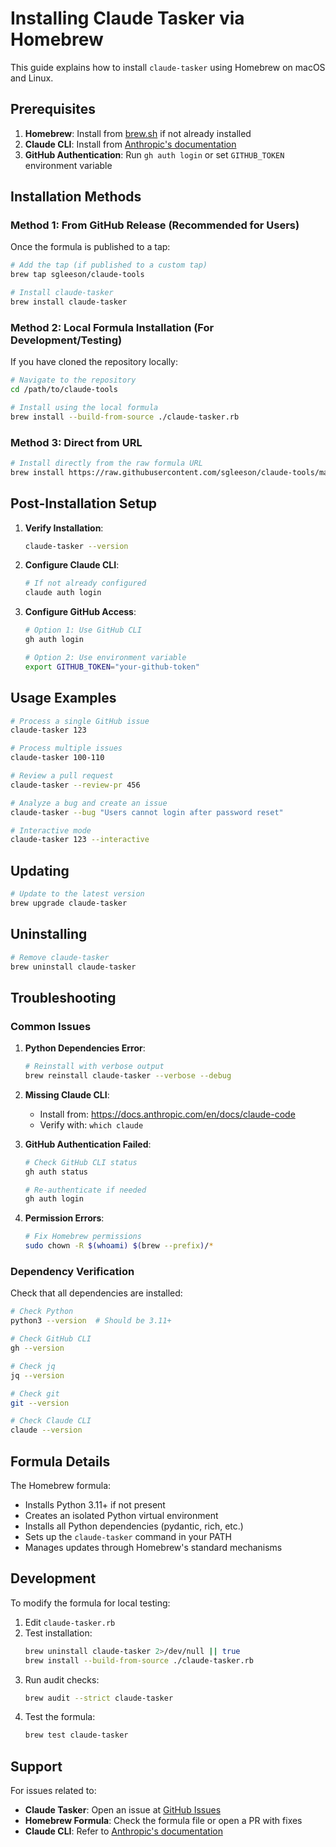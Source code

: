 # Installing Claude Tasker via Homebrew

This guide explains how to install `claude-tasker` using Homebrew on macOS and Linux.

## Prerequisites

1. **Homebrew**: Install from [brew.sh](https://brew.sh) if not already installed
2. **Claude CLI**: Install from [Anthropic's documentation](https://docs.anthropic.com/en/docs/claude-code)
3. **GitHub Authentication**: Run `gh auth login` or set `GITHUB_TOKEN` environment variable

## Installation Methods

### Method 1: From GitHub Release (Recommended for Users)

Once the formula is published to a tap:

```bash
# Add the tap (if published to a custom tap)
brew tap sgleeson/claude-tools

# Install claude-tasker
brew install claude-tasker
```

### Method 2: Local Formula Installation (For Development/Testing)

If you have cloned the repository locally:

```bash
# Navigate to the repository
cd /path/to/claude-tools

# Install using the local formula
brew install --build-from-source ./claude-tasker.rb
```

### Method 3: Direct from URL

```bash
# Install directly from the raw formula URL
brew install https://raw.githubusercontent.com/sgleeson/claude-tools/main/claude-tasker.rb
```

## Post-Installation Setup

1. **Verify Installation**:
   ```bash
   claude-tasker --version
   ```

2. **Configure Claude CLI**:
   ```bash
   # If not already configured
   claude auth login
   ```

3. **Configure GitHub Access**:
   ```bash
   # Option 1: Use GitHub CLI
   gh auth login
   
   # Option 2: Use environment variable
   export GITHUB_TOKEN="your-github-token"
   ```

## Usage Examples

```bash
# Process a single GitHub issue
claude-tasker 123

# Process multiple issues
claude-tasker 100-110

# Review a pull request
claude-tasker --review-pr 456

# Analyze a bug and create an issue
claude-tasker --bug "Users cannot login after password reset"

# Interactive mode
claude-tasker 123 --interactive
```

## Updating

```bash
# Update to the latest version
brew upgrade claude-tasker
```

## Uninstalling

```bash
# Remove claude-tasker
brew uninstall claude-tasker
```

## Troubleshooting

### Common Issues

1. **Python Dependencies Error**:
   ```bash
   # Reinstall with verbose output
   brew reinstall claude-tasker --verbose --debug
   ```

2. **Missing Claude CLI**:
   - Install from: https://docs.anthropic.com/en/docs/claude-code
   - Verify with: `which claude`

3. **GitHub Authentication Failed**:
   ```bash
   # Check GitHub CLI status
   gh auth status
   
   # Re-authenticate if needed
   gh auth login
   ```

4. **Permission Errors**:
   ```bash
   # Fix Homebrew permissions
   sudo chown -R $(whoami) $(brew --prefix)/*
   ```

### Dependency Verification

Check that all dependencies are installed:

```bash
# Check Python
python3 --version  # Should be 3.11+

# Check GitHub CLI
gh --version

# Check jq
jq --version

# Check git
git --version

# Check Claude CLI
claude --version
```

## Formula Details

The Homebrew formula:
- Installs Python 3.11+ if not present
- Creates an isolated Python virtual environment
- Installs all Python dependencies (pydantic, rich, etc.)
- Sets up the `claude-tasker` command in your PATH
- Manages updates through Homebrew's standard mechanisms

## Development

To modify the formula for local testing:

1. Edit `claude-tasker.rb`
2. Test installation:
   ```bash
   brew uninstall claude-tasker 2>/dev/null || true
   brew install --build-from-source ./claude-tasker.rb
   ```
3. Run audit checks:
   ```bash
   brew audit --strict claude-tasker
   ```
4. Test the formula:
   ```bash
   brew test claude-tasker
   ```

## Support

For issues related to:
- **Claude Tasker**: Open an issue at [GitHub Issues](https://github.com/sgleeson/claude-tools/issues)
- **Homebrew Formula**: Check the formula file or open a PR with fixes
- **Claude CLI**: Refer to [Anthropic's documentation](https://docs.anthropic.com/en/docs/claude-code)